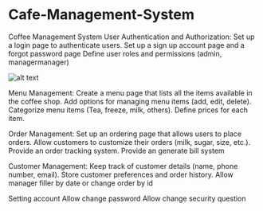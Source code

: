# Cafe-Management-System
 Coffee Management System
User Authentication and Authorization:
Set up a login page to authenticate users.
Set up a  sign up account page and a forgot password page
Define user roles and permissions (admin, managermanager)

![alt text](https://scontent.fdad1-2.fna.fbcdn.net/v/t39.30808-6/393316652_729575712538166_2070351091705084053_n.jpg?_nc_cat=102&ccb=1-7&_nc_sid=5f2048&_nc_ohc=cnWhMemjlnEAX8kJrAb&_nc_ht=scontent.fdad1-2.fna&oh=00_AfD3MAPgL7oepcSrGD5A81mwWKNTNNPbmgdBSJulBnzfAw&oe=65312637)

Menu Management:
Create a menu page that lists all the items available in the coffee shop.
Add options for managing menu items (add, edit, delete).
Categorize menu items (Tea, freeze, milk, others).
Define prices for each item.





	
Order Management:
Set up an ordering page that allows users to place orders.
Allow customers to customize their orders (milk, sugar, size, etc.).
Provide an order tracking system.
Provide an generate bill system





Customer Management:
Keep track of customer details (name, phone number, email).
Store customer preferences and order history.
Allow manager filler by date or change order by id










Setting account
Allow change password
Allow change security question

